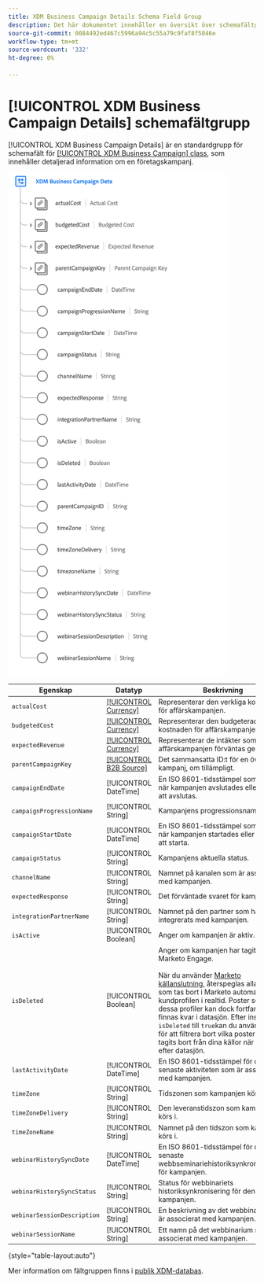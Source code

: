```yaml
---
title: XDM Business Campaign Details Schema Field Group
description: Det här dokumentet innehåller en översikt över schemafältgruppen XDM Business Campaign Details.
source-git-commit: 0084492ed467c5996a94c5c55a79c9faf8f5046e
workflow-type: tm+mt
source-wordcount: '332'
ht-degree: 0%

---
```


# [!UICONTROL XDM Business Campaign Details] schemafältgrupp

[!UICONTROL XDM Business Campaign Details] är en standardgrupp för schemafält för [[!UICONTROL XDM Business Campaign] class](../../classes/b2b/business-campaign.md), som innehåller detaljerad information om en företagskampanj.

![Strukturen för fältgruppen XDM Business Campaign Details så som den visas i användargränssnittet](../../images/field-groups/b2b/business-campaign-details.png)

| Egenskap | Datatyp | Beskrivning |
| --- | --- | --- |
| `actualCost` | [[!UICONTROL Currency]](../../data-types/currency.md) | Representerar den verkliga kostnaden för affärskampanjen. |
| `budgetedCost` | [[!UICONTROL Currency]](../../data-types/currency.md) | Representerar den budgeterade kostnaden för affärskampanjen. |
| `expectedRevenue` | [[!UICONTROL Currency]](../../data-types/currency.md) | Representerar de intäkter som affärskampanjen förväntas generera. |
| `parentCampaignKey` | [[!UICONTROL B2B Source]](../../data-types/b2b-source.md) | Det sammansatta ID:t för en överordnad kampanj, om tillämpligt. |
| `campaignEndDate` | [!UICONTROL DateTime] | En ISO 8601-tidsstämpel som anger när kampanjen avslutades eller kommer att avslutas. |
| `campaignProgressionName` | [!UICONTROL String] | Kampanjens progressionsnamn. |
| `campaignStartDate` | [!UICONTROL DateTime] | En ISO 8601-tidsstämpel som anger när kampanjen startades eller kommer att starta. |
| `campaignStatus` | [!UICONTROL String] | Kampanjens aktuella status. |
| `channelName` | [!UICONTROL String] | Namnet på kanalen som är associerad med kampanjen. |
| `expectedResponse` | [!UICONTROL String] | Det förväntade svaret för kampanjen. |
| `integrationPartnerName` | [!UICONTROL String] | Namnet på den partner som har integrerats med kampanjen. |
| `isActive` | [!UICONTROL Boolean] | Anger om kampanjen är aktiv. |
| `isDeleted` | [!UICONTROL Boolean] | Anger om kampanjen har tagits bort i Marketo Engage.<br><br>När du använder [Marketo källanslutning](../../../sources/connectors/adobe-applications/marketo/marketo.md), återspeglas alla poster som tas bort i Marketo automatiskt i kundprofilen i realtid. Poster som rör dessa profiler kan dock fortfarande finnas kvar i datasjön. Efter inställning `isDeleted` till `true`kan du använda fältet för att filtrera bort vilka poster som har tagits bort från dina källor när du frågar efter datasjön. |
| `lastActivityDate` | [!UICONTROL DateTime] | En ISO 8601-tidsstämpel för den senaste aktiviteten som är associerad med kampanjen. |
| `timeZone` | [!UICONTROL String] | Tidszonen som kampanjen körs i. |
| `timeZoneDelivery` | [!UICONTROL String] | Den leveranstidszon som kampanjen körs i. |
| `timeZoneName` | [!UICONTROL String] | Namnet på den tidszon som kampanjen körs i. |
| `webinarHistorySyncDate` | [!UICONTROL DateTime] | En ISO 8601-tidsstämpel för den senaste webbseminariehistoriksynkroniseringen för kampanjen. |
| `webinarHistorySyncStatus` | [!UICONTROL String] | Status för webbinariets historiksynkronisering för den här kampanjen. |
| `webinarSessionDescription` | [!UICONTROL String] | En beskrivning av det webbinarium som är associerat med kampanjen. |
| `webinarSessionName` | [!UICONTROL String] | Ett namn på det webbinarium som är associerat med kampanjen. |

{style=&quot;table-layout:auto&quot;}

Mer information om fältgruppen finns i [publik XDM-databas](https://github.com/adobe/xdm/blob/master/components/fieldgroups/campaign/campaign-details.schema.json).
